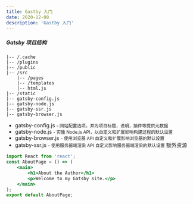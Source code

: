 ```yaml
---
title: Gastby 入门
date: 2020-12-08
description: 'Gastby 入门'
---
```


##### Gatsby 项目结构

```markup
|-- /.cache
|-- /plugins
|-- /public
|-- /src
    |-- /pages
    |-- /templates
    |-- html.js
|-- /static
|-- gatsby-config.js
|-- gatsby-node.js
|-- gatsby-ssr.js
|-- gatsby-browser.js
```

-   gatsby-config.js <small>- 网站配置选项，并为项目标题，说明，插件等提供元数据</small>
-   gatsby-node.js <small>- 实施 Node.js API，以自定义和扩展影响构建过程的默认设置</small>
-   gatsby-browser.js <small>- 使用浏览器 API 自定义和扩展影响浏览器的默认设置</small>
-   gatsby-ssr.js <small>- 使用服务器端渲染 API 自定义影响服务器端渲染的默认设置</small>
    额外资源

```jsx {1,4-6}{numberLines: true}
import React from 'react';
const AboutPage = () => (
    <main>
        <h1>About the Author</h1>
        <p>Welcome to my Gatsby site.</p>
    </main>
);
export default AboutPage;
```
